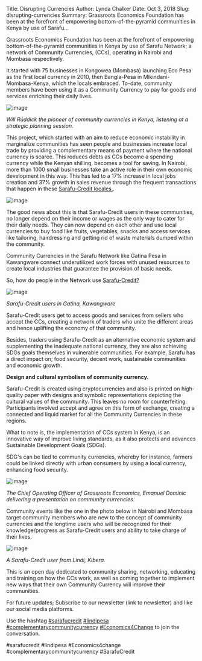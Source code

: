 Title: Disrupting Currencies
Author: Lynda Chalker
Date: Oct 3, 2018
Slug: disrupting-currencies
Summary: Grassroots Economics Foundation has been at the forefront of
empowering bottom-of-the-pyramid communities in Kenya by use of
Sarafu...

Grassroots Economics Foundation has been at the forefront of empowering
bottom-of-the-pyramid communities in Kenya by use of Sarafu Network; a
network of Community Currencies, (CCs), operating in Nairobi and Mombasa
respectively.

It started with 75 businesses in Kongowea (Mombasa) launching Eco Pesa
as the first local currency in 2010, then Bangla-Pesa in
Mikindani-Mombasa-Kenya, which the locals embraced. To-date, community
members have been using it as a Community Currency to pay for goods and
services enriching their daily lives.

![image](images/blog/disrupting-currencies1.webp)

_Will Rúddick the pioneer of community currencies in Kenya, listening at
a strategic planning session._

This project, which started with an aim to reduce economic instability
in marginalize communities has seen people and businesses increase local
trade by providing a complementary means of payment where the national
currency is scarce. This reduces debts as CCs become a spending currency
while the Kenyan shilling, becomes a tool for saving. In Nairobi, more
than 1000 small businesses take an active role in their own economic
development in this way. This has led to a 17% increase in local jobs
creation and 37% growth in sales revenue through the frequent
transactions that happen in these [Sarafu-Credit
locales.](http://www.grassrootseconomics.org/community-currencies).

![image](images/blog/disrupting-currencies57.webp)

The good news about this is that Sarafu-Credit users in these
communities, no longer depend on their income or wages as the only way
to cater for their daily needs. They can now depend on each other and
use local currencies to buy food like fruits, vegetables, snacks and
access services like tailoring, hairdressing and getting rid of waste
materials dumped within the community.

Community Currencies in the Sarafu Network like Gatina Pesa in
Kawangware connect underutilized work forces with unused resources to
create local industries that guarantee the provision of basic needs.

So, how do people in the Network use
[Sarafu-Credit?](http://www.grassrootseconomics.org/media)

![image](images/blog/disrupting-currencies92.webp)

_Sarafu-Credit users in Gatina, Kawangware_

Sarafu-Credit users get to access goods and services from sellers who
accept the CCs, creating a network of traders who unite the different
areas and hence uplifting the economy of that community.

Besides, traders using Sarafu-Credit as an alternative economic system
and supplementing the inadequate national currency, they are also
achieving SDGs goals themselves in vulnerable communities. For example,
Sarafu has a direct impact on; food security, decent work, sustainable
communities and economic growth.

**Design and cultural symbolism of community currency.**

Sarafu-Credit is created using cryptocurrencies and also is printed on
high-quality paper with designs and symbolic representations depicting
the cultural values of the community. This leaves no room for
counterfeiting. Participants involved accept and agree on this form of
exchange, creating a connected and liquid market for all the Community
Currencies in these regions.

What to note is, the implementation of CCs system in Kenya, is an
innovative way of improve living standards, as it also protects and
advances Sustainable Development Goals (SDGs).

SDG's can be tied to community currencies, whereby for instance, farmers
could be linked directly with urban consumers by using a local currency,
enhancing food security.

![image](images/blog/disrupting-currencies144.webp)

_The Chief Operating Officer of Grassroots Economics, Emanuel Dominic
delivering a presentation on community currencies._

Community events like the one in the photo below in Nairobi and Mombasa
target community members who are new to the concept of community
currencies and the longtime users who will be recognized for their
knowledge/progress as Sarafu-Credit users and ability to take charge of
their lives.

![image](images/blog/disrupting-currencies171.webp)

_A Sarafu-Credit user from Lindi, Kibera._

This is an open day dedicated to community sharing, networking,
educating and training on how the CCs work, as well as coming together
to implement new ways that their own Community Currency will improve
their communities.

For future updates; Subscribe to our newsletter (link to newsletter) and
like our social media platforms.

Use the hashtag
[#sarafucredit](https://www.grassrootseconomics.org/blog/hashtags/sarafucredit)
[#lindipesa](https://www.grassrootseconomics.org/blog/hashtags/lindipesa)
[#complementarycommunitycurrency](https://www.grassrootseconomics.org/blog/hashtags/complementarycommunitycurrency)
[#Economics4Change](https://www.grassrootseconomics.org/blog/hashtags/Economics4Change)
to join the conversation.

#sarafucredit #lindipesa #Economics4change
#complementarycommunitycurrency #SarafuCredit
